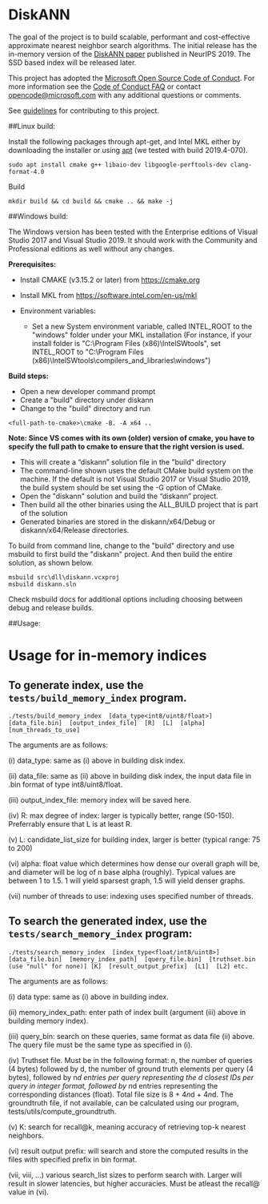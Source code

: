 # DiskANN

The goal of the project is to build scalable, performant and cost-effective approximate nearest neighbor search algorithms.
The initial release has the in-memory version of the [DiskANN paper](https://papers.nips.cc/paper/9527-rand-nsg-fast-accurate-billion-point-nearest-neighbor-search-on-a-single-node.pdf) published in NeurIPS 2019. The SSD based index will be released later.

This project has adopted the [Microsoft Open Source Code of Conduct](https://opensource.microsoft.com/codeofconduct/).
For more information see the [Code of Conduct FAQ](https://opensource.microsoft.com/codeofconduct/faq/) or
contact [opencode@microsoft.com](mailto:opencode@microsoft.com) with any additional questions or comments.

See [guidelines](CONTRIBUTING.md) for contributing to this project.



##Linux build:

Install the following packages through apt-get, and Intel MKL either by downloading the installer or using [apt](https://software.intel.com/en-us/articles/installing-intel-free-libs-and-python-apt-repo) (we tested with build 2019.4-070).
```
sudo apt install cmake g++ libaio-dev libgoogle-perftools-dev clang-format-4.0
```

Build
```
mkdir build && cd build && cmake .. && make -j 
```

##Windows build:

The Windows version has been tested with the Enterprise editions of Visual Studio 2017 and Visual Studio 2019. It should work with the Community and Professional editions as well without any changes. 

**Prerequisites:**

* Install CMAKE (v3.15.2 or later) from https://cmake.org
* Install MKL from https://software.intel.com/en-us/mkl

* Environment variables: 
    * Set a new System environment variable, called INTEL_ROOT to the "windows" folder under your MKL installation
	   (For instance, if your install folder is "C:\Program Files (x86)\IntelSWtools", set INTEL_ROOT to "C:\Program Files (x86)\IntelSWtools\compilers_and_libraries\windows")

**Build steps:**
-	Open a new developer command prompt
-	Create a "build" directory under diskann
-	Change to the "build" directory and run  
```
<full-path-to-cmake>\cmake -B. -A x64 ..
```

**Note: Since VS comes with its own (older) version of cmake, you have to specify the full path to cmake to ensure that the right version is used.**
-	This will create a “diskann” solution file in the "build" directory
-   The command-line shown uses the default CMake build system on the machine. If the default is not Visual Studio 2017 or Visual Studio 2019, the build system should be set using the -G option of CMake.
-	Open the "diskann" solution and build the “diskann” project. 
- 	Then build all the other binaries using the ALL_BUILD project that is part of the solution
- 	Generated binaries are stored in the diskann/x64/Debug or diskann/x64/Release directories.

To build from command line, change to the "build" directory and use msbuild to first build the "diskann" project. And then build the entire solution, as shown below.
```
msbuild src\dll\diskann.vcxproj
msbuild diskann.sln
```
Check msbuild docs for additional options including choosing between debug and release builds.


##Usage:


**Usage for in-memory indices**
================================

To generate index, use the `tests/build_memory_index` program. 
--------------------------------------------------------------

```
./tests/build_memory_index  [data_type<int8/uint8/float>]  [data_file.bin]  [output_index_file]  [R]  [L]  [alpha]  [num_threads_to_use]
```

The arguments are as follows:

(i) data_type: same as (i) above in building disk index.

(ii) data_file: same as (ii) above in building disk index, the input data file in .bin format of type int8/uint8/float.

(iii) output_index_file: memory index will be saved here.

(iv) R: max degree of index: larger is typically better, range (50-150). Preferrably ensure that L is at least R.

(v) L: candidate_list_size for building index, larger is better (typical range: 75 to 200)

(vi) alpha: float value which determines how dense our overall graph will be, and diameter will be log of n base alpha (roughly). Typical values are between 1 to 1.5. 1 will yield sparsest graph, 1.5 will yield denser graphs.

(vii) number of threads to use: indexing uses specified number of threads.


To search the generated index, use the `tests/search_memory_index` program:
---------------------------------------------------------------------------

```
./tests/search_memory_index  [index_type<float/int8/uint8>]  [data_file.bin]  [memory_index_path]  [query_file.bin]  [truthset.bin (use "null" for none)] [K]  [result_output_prefix]  [L1]  [L2] etc. 
```

The arguments are as follows:

(i) data type: same as (i) above in building index.

(ii) memory_index_path: enter path of index built (argument (iii) above in building memory index).

(iii) query_bin: search on these queries, same format as data file (ii) above. The query file must be the same type as specified in (i).

(iv) Truthset file. Must be in the following format: n, the number of queries (4 bytes) followed by d, the number of ground truth elements per query (4 bytes), followed by n*d entries per query representing the d closest IDs per query in integer format,  followed by n*d entries representing the corresponding distances (float). Total file size is 8 + 4*n*d + 4*n*d. The groundtruth file, if not available, can be calculated using our program, tests/utils/compute_groundtruth.

(v) K: search for recall@k, meaning accuracy of retrieving top-k nearest neighbors.

(vi) result output prefix: will search and store the computed results in the files with specified prefix in bin format.

(vii, viii, ...) various search_list sizes to perform search with. Larger will result in slower latencies, but higher accuracies. Must be atleast the recall@ value in (vi).
